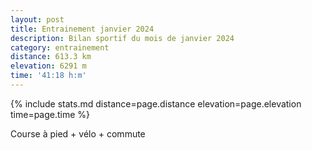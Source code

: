 ```yaml
---
layout: post
title: Entrainement janvier 2024
description: Bilan sportif du mois de janvier 2024
category: entrainement
distance: 613.3 km
elevation: 6291 m
time: '41:18 h:m'
---
```


{%
  include stats.md
  distance=page.distance
  elevation=page.elevation
  time=page.time
%}

Course à pied + vélo + commute

<!--
vim:spell spelllang=fr
-->
